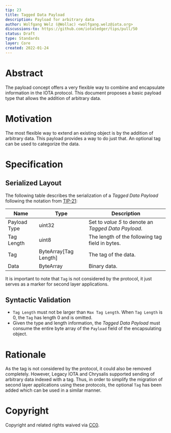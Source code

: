 ```yaml
---
tip: 23
title: Tagged Data Payload
description: Payload for arbitrary data
author: Wolfgang Welz (@Wollac) <wolfgang.welz@iota.org>
discussions-to: https://github.com/iotaledger/tips/pull/50
status: Draft
type: Standards
layer: Core
created: 2022-01-24
---
```


# Abstract

The payload concept offers a very flexible way to combine and encapsulate information in the IOTA protocol. This document proposes a basic payload type that allows the addition of arbitrary data.

# Motivation

The most flexible way to extend an existing object is by the addition of arbitrary data. This payload provides a way to do just that. An optional tag can be used to categorize the data.

# Specification

## Serialized Layout

The following table describes the serialization of a _Tagged Data Payload_ following the notation from [TIP-21](../TIP-0021/tip-0021.md):

| Name         | Type                  | Description                                          |
| ------------ | --------------------- | ---------------------------------------------------- |
| Payload Type | uint32                | Set to *value 5* to denote an _Tagged Data Payload_. |
| Tag Length   | uint8                 | The length of the following tag field in bytes.      |
| Tag          | ByteArray[Tag Length] | The tag of the data.                                 |
| Data         | ByteArray             | Binary data.                                         |

It is important to note that `Tag` is not considered by the protocol, it just serves as a marker for second layer applications.

## Syntactic Validation

- `Tag Length` must not be larger than `Max Tag Length`. When `Tag Length` is 0, the `Tag` has length 0 and is omitted.
- Given the type and length information, the _Tagged Data Payload_ must consume the entire byte array of the `Payload` field of the encapsulating object.

# Rationale

As the tag is not considered by the protocol, it could also be removed completely. However, Legacy IOTA and Chrysalis supported sending of arbitrary data indexed with a tag. Thus, in order to simplify the migration of second layer applications using these protocols, the optional `Tag` has been added which can be used in a similar manner.

# Copyright

Copyright and related rights waived via [CC0](https://creativecommons.org/publicdomain/zero/1.0/).
